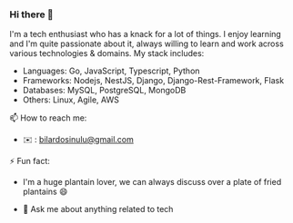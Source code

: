 ### Hi there 👋
I'm a tech enthusiast who has a knack for a lot of things. I enjoy learning and I'm quite passionate about it, always willing to learn and work across various technologies & domains. 
My stack includes:
- Languages: Go, JavaScript, Typescript, Python
- Frameworks: Nodejs, NestJS, Django, Django-Rest-Framework, Flask
- Databases: MySQL, PostgreSQL, MongoDB
- Others: Linux, Agile, AWS


📫 How to reach me:
- ✉️ : bilardosinulu@gmail.com

⚡ Fun fact: 
- I'm a huge plantain lover, we can always discuss over a plate of fried plantains 😄

- 💬 Ask me about anything related to tech

<!--
**captbilard/captbilard** is a ✨ _special_ ✨ repository because its `README.md` (this file) appears on your GitHub profile.

Here are some ideas to get you started:

- 🔭 I’m currently working on ...
- 🌱 I’m currently learning ...
- 👯 I’m looking to collaborate on ...
- 🤔 I’m looking for help with ...
- 💬 Ask me about ...
- 📫 How to reach me: ...
- 😄 Pronouns: ...
- ⚡ Fun fact: ...
-->
